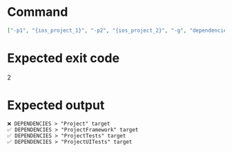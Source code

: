 # Command
```json
["-p1", "{ios_project_1}", "-p2", "{ios_project_2}", "-g", "dependencies"]
```

# Expected exit code
2

# Expected output
```
❌ DEPENDENCIES > "Project" target
✅ DEPENDENCIES > "ProjectFramework" target
✅ DEPENDENCIES > "ProjectTests" target
✅ DEPENDENCIES > "ProjectUITests" target


```
